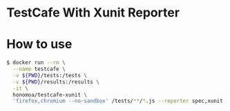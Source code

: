 # TestCafe With Xunit Reporter

# How to use

```bash
$ docker run --rm \
  --name testcafe \
  -v ${PWD}/tests:/tests \
  -v ${PWD}/results:/results \
  -it \
  honomoa/testcafe-xunit \
  'firefox,chromium --no-sandbox' /tests/**/*.js --reporter spec,xunit:/results/test-results.xml
```

